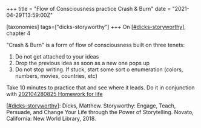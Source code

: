 +++
title = "Flow of Consciousness practice Crash & Burn"
date = "2021-04-29T13:59:00Z"

[taxonomies]
tags=["dicks-storyworthy"]
+++
On [[#dicks-storyworthy](/tags/dicks-storyworthy)], chapter 4

"Crash & Burn" is a form of flow of consciousness built on three tenets:

1. Do not get attached to your ideas
2. Drop the previous idea as soon as a new one pops up
3. Do not stop writing. If stuck, start some sort o enumeration (colors, numbers, movies, countries, etc)

Take 10 minutes to practice that and see where it leads. Do it in conjunction with [202104280825 Homework for life](/blips/202104280825-homework-for-life)

[[#dicks-storyworthy](/tags/dicks-storyworthy)]: Dicks, Matthew. Storyworthy: Engage, Teach, Persuade, and Change Your Life through the Power of Storytelling. Novato, California: New World Library, 2018.
